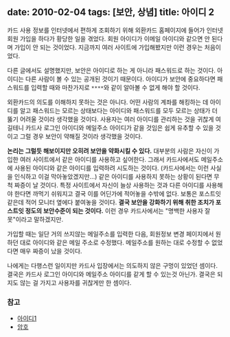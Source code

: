 date: 2010-02-04
tags: [보안, 상념]
title: 아이디 2
---
카드 사용 정보를 인터넷에서 편하게 조회하기 위해 외환카드 홈페이지에 들어가 인터넷 회원 가입을 하다가 황당한 일을 겪었다. 회원 아이디가 이메일 아이디와 같으면 안 된다며 가입이 안 되는 것이었다. 지금까지 여러 사이트에 가입해봤지만 이런 경우는 처음이었다.
<!--more-->

다른 글에서도 설명했지만, 보안은 아이디로 하는 게 아니라 패스워드로 하는 것이다. 아이디는 다른 사람이 볼 수 있는 공개된 것이기 때문이다. 아이디가 보안에 중요하다면 패스워드를 입력할 때와 마찬가지로 `****`와 같이 알아볼 수 없게 해야 할 것이다.

외환카드의 의도를 이해하지 못하는 것은 아니다. 어떤 사람의 계좌를 해킹하는 데 아이디를 알고 패스워드는 모르는 상태보다는 아이디와 패스워드를 모두 모르는 상태가 더 뚫기 어려울 것이라 생각했을 것이다. 사용자는 여러 아이디를 관리하는 것을 귀찮게 여길테니 카드사 로그인 아이디와 메일주소 아이디가 같을 것임은 쉽게 유추할 수 있을 것이고 그럴 경우 보안이 약해질 것이라 생각했을 것이다.

**논리는 그럴듯 해보이지만 오히려 보안을 약화시킬 수 있다.** 대부분의 사람은 자신이 가입한 여러 사이트에서 같은 아이디를 사용하고 싶어한다. 그래서 카드사에서도 메일주소에 사용된 아이디와 같은 아이디를 입력하려 시도하는 것이다. (카드사에서는 이런 사실을 인식하고 이걸 막아놓았겠지만...) 같은 아이디를 사용하지 못하는 상황이 된다면 무척 짜증이 날 것이다. 특정 사이트에서 자신이 늘상 사용하는 것과 다른 아이디를 사용해야 한다면 까먹기 쉬워지고 결국 이를 어딘가에 적어놓을 수밖에 없다. 보통은 포스트잇 같은데 적어 모니터 옆에다 붙여놓을 것이다. **결국 보안을 강화하기 위해 취한 조치가 포스트잇 정도의 보안수준이 되는 것이다.** 이런 경우 카드사에서는 "명백한 사용자 잘못"이라고 말하겠지만.

가입할 때는 일단 거의 쓰지않는 메일주소를 입력한 다음, 회원정보 변경 페이지에서 원하던 대로 아이디와 같은 메일 주소로 수정했다. 메일주소를 원하는 대로 수정할 수 없었다면 매우 짜증이 났을 것이다.

나에게는 다행스런 일이지만 카드사 입장에서는 의도하지 않은 구멍이 있었던 셈이다. 결국은 카드사 로그인 아이디와 메일주소 아이디를 같게 할 수 있는것 아닌가. 결국은 되지도 않는 걸 가지고 사용자를 귀찮게만 한 셈이다.

### 참고
* [아이디1](/2010/id-1/)
* [암호](/2009/password/)
